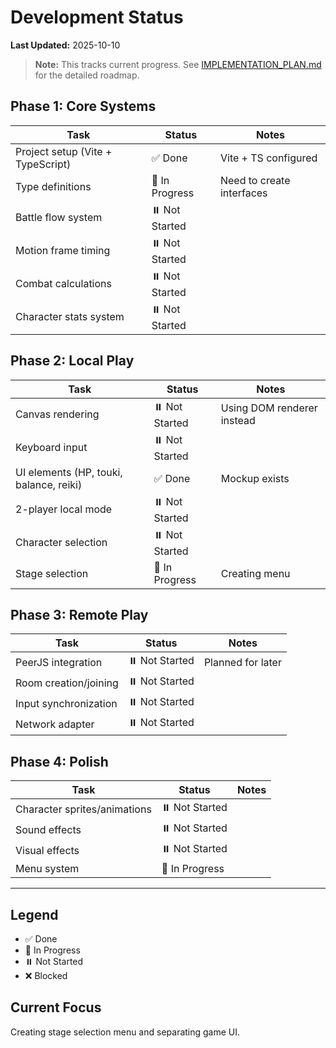 # Development Status

**Last Updated:** 2025-10-10

> **Note:** This tracks current progress. See [IMPLEMENTATION_PLAN.md](docs/IMPLEMENTATION_PLAN.md) for the detailed roadmap.

## Phase 1: Core Systems

| Task | Status | Notes |
|------|--------|-------|
| Project setup (Vite + TypeScript) | ✅ Done | Vite + TS configured |
| Type definitions | 🔄 In Progress | Need to create interfaces |
| Battle flow system | ⏸️ Not Started | |
| Motion frame timing | ⏸️ Not Started | |
| Combat calculations | ⏸️ Not Started | |
| Character stats system | ⏸️ Not Started | |

## Phase 2: Local Play

| Task | Status | Notes |
|------|--------|-------|
| Canvas rendering | ⏸️ Not Started | Using DOM renderer instead |
| Keyboard input | ⏸️ Not Started | |
| UI elements (HP, touki, balance, reiki) | ✅ Done | Mockup exists |
| 2-player local mode | ⏸️ Not Started | |
| Character selection | ⏸️ Not Started | |
| Stage selection | 🔄 In Progress | Creating menu |

## Phase 3: Remote Play

| Task | Status | Notes |
|------|--------|-------|
| PeerJS integration | ⏸️ Not Started | Planned for later |
| Room creation/joining | ⏸️ Not Started | |
| Input synchronization | ⏸️ Not Started | |
| Network adapter | ⏸️ Not Started | |

## Phase 4: Polish

| Task | Status | Notes |
|------|--------|-------|
| Character sprites/animations | ⏸️ Not Started | |
| Sound effects | ⏸️ Not Started | |
| Visual effects | ⏸️ Not Started | |
| Menu system | 🔄 In Progress | |

---

## Legend
- ✅ Done
- 🔄 In Progress
- ⏸️ Not Started
- ❌ Blocked

## Current Focus
Creating stage selection menu and separating game UI.
